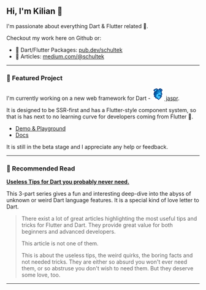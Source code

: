 ## Hi, I'm Kilian 👋

I'm passionate about everything Dart & Flutter related 💙. 

Checkout my work here on Github or:

- 📯 Dart/Flutter Packages: [pub.dev/schultek](https://pub.dev/publishers/schultek.dev/packages)
- 📰 Articles: [medium.com/@schultek](https://medium.com/@schultek)

---

### 🎯 Featured Project

I'm currently working on a new web framework for Dart - [![logo](https://github.com/schultek/jaspr/raw/main/apps/jaspr_pad/web/jaspr-32.png) jaspr](https://github.com/schultek/jaspr). 

It is designed to be SSR-first and has a Flutter-style component system, so that is has next to no 
learning curve for developers coming from Flutter 💪.

- [Demo & Playground](https://jasprpad.schultek.de)
- [Docs](https://docs.page/schultek/jaspr)
 
It is still in the beta stage and I appreciate any help or feedback.

---

### 📯 Recommended Read

[**Useless Tips for Dart you probably never need.**](https://dev.to/schultek/useless-tips-for-dart-you-probably-never-need-part-1-4kg1)

This 3-part series gives a fun and interesting deep-dive into the abyss of unknown or weird Dart language features. It is a special kind of love letter to Dart.

> There exist a lot of great articles highlighting the most useful tips and tricks for Flutter and Dart. They provide great value for both beginners and advanced developers. 
>
>This article is not one of them.
>
>This is about the useless tips, the weird quirks, the boring facts and not needed tricks. They are either so absurd you won't ever need them, or so abstruse you don't wish to need them. But they deserve some love, too.

---

<!--
**schultek/schultek** is a ✨ _special_ ✨ repository because its `README.md` (this file) appears on your GitHub profile.

Here are some ideas to get you started:

- 🔭 I’m currently working on ...
- 🌱 I’m currently learning ...
- 👯 I’m looking to collaborate on ...
- 🤔 I’m looking for help with ...
- 💬 Ask me about ...
- 📫 How to reach me: ...
- 😄 Pronouns: ...
- ⚡ Fun fact: ...
-->
